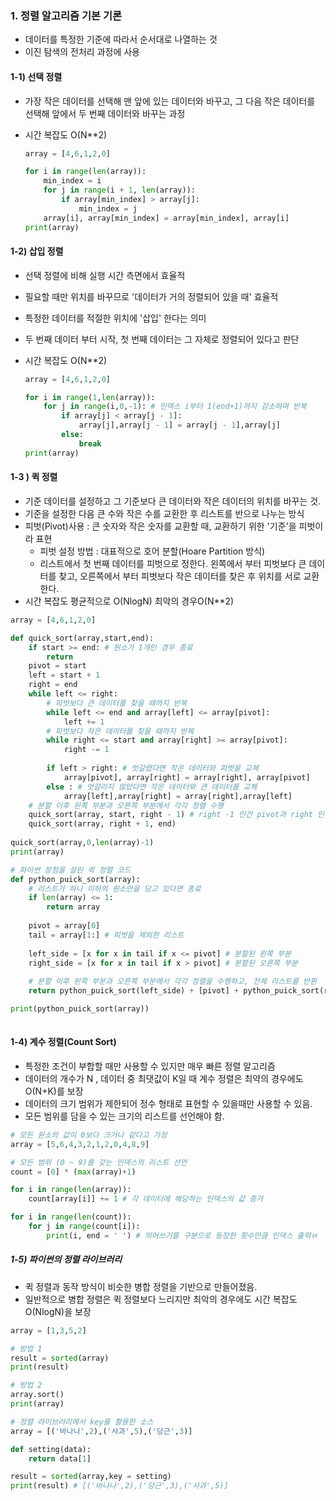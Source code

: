 ### 1. 정렬 알고리즘 기본 기론

- 데이터를 특정한 기준에 따라서 순서대로 나열하는 것
- 이진 탐색의 전처리 과정에 사용



#### 1-1) 선택 정렬

- 가장 작은 데이터를 선택해 맨 앞에 있는 데이터와 바꾸고, 그 다음 작은 데이터를 선택해 앞에서 두 번째 데이터와 바꾸는 과정

- 시간 복잡도 O(N**2)

  ```python
  array = [4,6,1,2,0]
  
  for i in range(len(array)):
      min_index = i
      for j in range(i + 1, len(array)):
          if array[min_index] > array[j]:
              min_index = j
      array[i], array[min_index] = array[min_index], array[i]
  print(array)
  ```

  

#### 1-2) 삽입 정렬

- 선택 정렬에 비해 실행 시간 측면에서 효율적

- 필요할 때만 위치를 바꾸므로 '데이터가 거의 정렬되어 있을 때' 효율적

- 특정한 데이터를 적절한 위치에 '삽입' 한다는 의미

- 두 번째 데이터 부터 시작, 첫 번째 데이터는 그 자체로 정렬되어 있다고 판단

- 시간 복잡도 O(N**2)

  ```python
  array = [4,6,1,2,0]
  
  for i in range(1,len(array)):
      for j in range(i,0,-1): # 인덱스 i부터 1(end+1)까지 감소하며 반복
          if array[j] < array[j - 1]:
              array[j],array[j - 1] = array[j - 1],array[j]
          else:
              break
  print(array)
  ```

  



#### 1-3 ) 퀵 정렬

- 기준 데이터를 설정하고 그 기준보다 큰 데이터와 작은 데이터의 위치를 바꾸는 것.
- 기준을 설정한 다음 큰 수와 작은 수를 교환한 후 리스트를 반으로 나누는 방식
- 피벗(Pivot)사용 : 큰 숫자와 작은 숫자를 교환할 때, 교환하기 위한 '기준'을 피벗이라 표현
  - 피벗 설정 방법 : 대표적으로 호어 분할(Hoare Partition 방식)
  - 리스트에서 첫 번째 데이터를 피벗으로 정한다. 왼쪽에서 부터 피벗보다 큰 데이터를 찾고, 오른쪽에서 부터 피벗보다 작은 데이터를 찾은 후 위치를 서로 교환한다.
- 시간 복잡도 평균적으로 O(NlogN) 최악의 경우O(N**2)

```python
array = [4,6,1,2,0]

def quick_sort(array,start,end):
    if start >= end: # 원소가 1개인 경우 종료
        return
	pivot = start
    left = start + 1
    right = end
    while left <= right:
        # 피벗보다 큰 데이터를 찾을 때까지 반복
        while left <= end and array[left] <= array[pivot]:
            left += 1
        # 피벗보다 작은 데이터를 찾을 때까지 반복
        while right <= start and array[right] >= array[pivot]:
    		right -= 1
        
        if left > right: # 엇갈렸다면 작은 데이터와 피벗을 교체
            array[pivot], array[right] = array[right], array[pivot]
        else : # 엇갈리지 않았다면 작은 데이터와 큰 데이터를 교체
            array[left],array[right] = array[right],array[left]
    # 분할 이후 왼쪽 부분과 오른쪽 부분에서 각각 정렬 수행
    quick_sort(array, start, right - 1) # right -1 인건 pivot과 right 인덱스 인 값을 교환
    quick_sort(array, right + 1, end)
            
quick_sort(array,0,len(array)-1)
print(array)

# 파이썬 장점을 살린 퀵 정렬 코드
def python_puick_sort(array):
    # 리스트가 하나 이하의 원소만을 담고 있다면 종료
    if len(array) <= 1:
        return array
    
    pivot = array[0]
    tail = array[1:] # 피벗을 제외한 리스트
    
    left_side = [x for x in tail if x <= pivot] # 분할된 왼쪽 부분
    right_side = [x for x in tail if x > pivot] # 분할된 오른쪽 부분
    
    # 분할 이후 왼쪽 부분과 오른쪽 부분에서 각각 정렬을 수행하고, 전체 리스트를 반환
    return python_puick_sort(left_side) + [pivot] + python_puick_sort(right_side)

print(python_puick_sort(array))
    
```



#### 1-4) 계수 정렬(Count Sort)

- 특정한 조건이 부합할 때만 사용할 수 있지만 매우 빠른 정렬 알고리즘
- 데이터의 개수가 N , 데이터 중 최댓값이 K일 때 계수 정렬은 최약의 경우에도 O(N+K)를 보장
- 데이터의 크기 범위가 제한되어 정수 형태로 표현할 수 있을때만 사용할 수 있음.
- 모든 범위를 담을 수 있는 크기의 리스트를 선언해야 함.

```python
# 모든 원소의 값이 0보다 크거나 같다고 가정
array = [5,6,4,3,2,1,2,0,4,8,9]

# 모든 범위 (0 ~ 9)를 갖는 인덱스의 리스트 선언
count = [0] * (max(array)+1) 

for i in range(len(array)):
    count[array[i]] += 1 # 각 데이터에 해당하는 인덱스의 값 증가

for i in range(len(count)):
    for j in range(count[i]):
        print(i, end = ' ') # 띄어쓰기를 구분으로 등장한 횟수만큼 인덱스 출력ㅂ
```



##### 1-5) 파이썬의 정렬 라이브러리

- 퀵 정렬과 동작 방식이 비슷한 병합 정렬을 기반으로 만들어졌음.
- 일반적으로 병합 정렬은 퀵 정렬보다 느리지만 최악의 경우에도 시간 복잡도 O(NlogN)을 보장

```python
array = [1,3,5,2]

# 방법 1
result = sorted(array)
print(result)

# 방법 2
array.sort()
print(array)

# 정렬 라이브러리에서 key를 활용한 소스
array = [('바나나',2),('사과',5),('당근',3)]

def setting(data):
    return data[1]

result = sorted(array,key = setting)
print(result) # [('바나나',2),('당근',3),('사과',5)]
```


